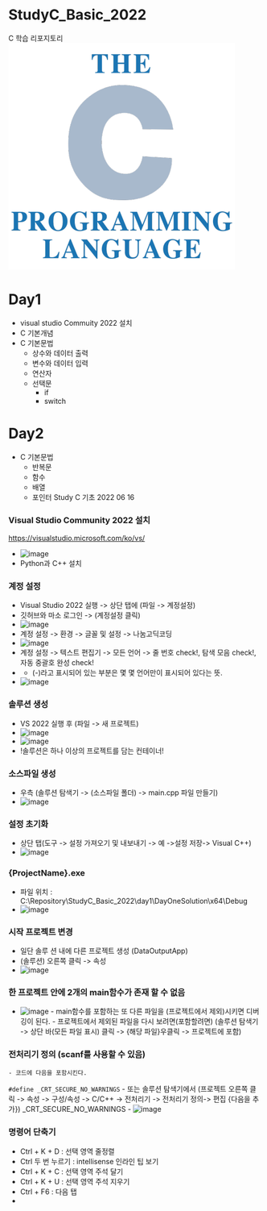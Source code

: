 # StudyC_Basic_2022
C 학습 리포지토리
![CLogo](https://raw.githubusercontent.com/ParkYongJun03/StudyC_Basic_2022/main/images/c.png)
# Day1 
- visual studio Commuity 2022 설치
- C 기본개념
- C 기본문법
    - 상수와 데이터 출력
    - 변수와 데이터 입력
    - 연산자
    - 선택문
      - if
      - switch
# Day2
- C 기본문법
  - 반복문
  - 함수
  - 배열
  - 포인터
Study C 기초 2022 06 16

### Visual Studio Community 2022 설치
https://visualstudio.microsoft.com/ko/vs/
  - ![image](https://user-images.githubusercontent.com/83456300/173973519-2bb12638-aef3-4043-9626-2945da2c887d.png)
  - Python과 C++ 설치

### 계정 설정
  - Visual Studio 2022 실행 -> 상단 탭에 (파일 -> 계정설정)
  - 깃허브와 마소 로그인 -> (계정설정 클릭)
  - ![image](https://user-images.githubusercontent.com/83456300/173973780-a0c38f1d-2ff2-4e4a-9f38-ed05bb611115.png)
  - 계정 설정 -> 환경 -> 글꼴 및 설정 -> 나눔고딕코딩
  - ![image](https://user-images.githubusercontent.com/83456300/173974087-9dde75e7-bec7-415d-83b5-c0eb762bfe6d.png)
  - 계정 설정 -> 텍스트 편집기 -> 모든 언어 -> 줄 번호 check!, 탐색 모음 check!, 자동 중괄호 완성 check!
  -  - (-)라고 표시되어 있는 부분은 몇 몇 언어만이 표시되어 있다는 뜻.
  - ![image](https://user-images.githubusercontent.com/83456300/173974191-59343e0d-9e7c-4ab7-89ab-816b863967cc.png)
 ### 솔루션 생성
  - VS 2022 실행 후 (파일 -> 새 프로젝트)
  - ![image](https://user-images.githubusercontent.com/83456300/173974455-706875e6-4d06-4a1d-9b94-a3ce295c908a.png)
  - ![image](https://user-images.githubusercontent.com/83456300/173974557-116c98cb-12b9-4a5a-b4b3-1e659b2d3c19.png)
  - !솔루션은 하나 이상의 프로젝트를 담는 컨테이너!
 ### 소스파일 생성
  - 우측 (솔루션 탐색기 -> (소스파일 폴더) -> main.cpp 파일 만들기)
  - ![image](https://user-images.githubusercontent.com/83456300/173974711-2727742c-3a80-4b9f-9146-9814f75c0cd9.png)
 ### 설정 초기화
 - 상단 탭(도구 -> 설정 가져오기 및 내보내기 -> 예 ->설정 저장-> Visual C++)
 - ![image](https://user-images.githubusercontent.com/83456300/173976023-ca560253-590b-4562-9a83-5cfb8c69e09a.png)
 ### {ProjectName}.exe
  - 파일 위치 : C:\Repository\StudyC_Basic_2022\day1\DayOneSolution\x64\Debug
  - ![image](https://user-images.githubusercontent.com/83456300/173976119-336f0629-4a63-48a5-b812-55e55b9156f8.png)
 ### 시작 프로젝트 변경
  - 일단 솔루 션 내에 다른 프로젝트 생성 (DataOutputApp)
  - (솔루션) 오른쪽 클릭 -> 속성
  - ![image](https://user-images.githubusercontent.com/83456300/173977882-8ed2b951-8942-4fd5-aabf-25e17a74b762.png)
 ### 한 프로젝트 안에 2개의 main함수가 존재 할 수 없음
   - ![image](https://user-images.githubusercontent.com/83456300/174199993-0a1c3f81-6e49-4df9-a03c-bb4f5fd4bd18.png)
    - main함수를 포함하는 또 다른 파일을 (프로젝트에서 제외)시키면 디버깅이 된다.
    - 프로젝트에서 제외된 파일을 다시 보려면(포함할려면) (솔루션 탐색기 -> 상단 바(모든 파일 표시) 클릭 -> {해당 파일}우클릭 -> 프로젝트에 포함)
 ### 전처리기 정의 (scanf를 사용할 수 있음)
    - 코드에 다음을 포함시킨다.
`
#define _CRT_SECURE_NO_WARNINGS
`
    - 또는 솔루션 탐색기에서 (프로젝트 오른쪽 클릭 -> 속성 -> 구성/속성 -> C/C++ -> 전처리기 -> 전처리기 정의-> 편집  {다음을 추가})
_CRT_SECURE_NO_WARNINGS
    - ![image](https://user-images.githubusercontent.com/83456300/174200351-ca719eeb-491f-4029-92d1-a3dd85785d2c.png)

 ### 명령어 단축기
  - Ctrl + K + D : 선택 영역 줄정렬
  - Ctrl 두 번 누르기 : intellisense 인라인 팁 보기
  - Ctrl + K + C : 선택 영역 주석 달기
  - Ctrl + K + U : 선택 영역 주석 지우기
  - Ctrl + F6 : 다음 탭
  - 
